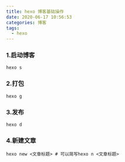 ```yaml
---
title: hexo 博客基础操作
date: 2020-06-17 10:56:53
categories: 博客
tags:
  - hexo
---
```


### 1.启动博客

`hexo s`

### 2.打包

`hexo g`

### 3.发布

`hexo d`

### 4.新建文章

`hexo new <文章标题> # 可以简写hexo n <文章标题>`

